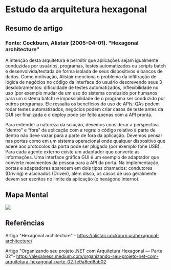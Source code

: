 # Estudo da arquitetura hexagonal

## Resumo de artigo
### Fonte: Cockburn, Alistair (2005-04-01). "Hexagonal architecture"
  A intenção desta arquitetura é permitir que aplicações sejam igualmente conduzidas por usuários, programas, testes automatizados ou scripts batch e desenvolvida/testada de forma isolada de seus dispositivos e bancos de dados. Como motivação, Alistair menciona o problema da infiltração de lógica de negócios no código da interface do usuário descrevendo seus 3 desdobramentos: dificuldade de testes automatizados, inflexibilidade no uso (por exemplo mudar de um uso do sistema conduzido por humanos para um sistema batch) e impossibilidade de o programa ser conduzido por outros programas. Ele ressalta os benefícios do uso de APIs: QAs podem rodar testes automatizados, negócios podem criar casos de teste antes da GUI ser finalizada e o deploy pode ser feito apenas com a API pronta.

  Para entender a natureza da solução, devemos considerar a perspectiva “dentro” e “fora” da aplicação com a regra: o código relativo à parte de dentro não deve vazar para a parte de fora da aplicação.	Devemos pensar nas portas como em um sistema operacional onde qualquer dispositivo que adere aos protocolos da porta pode ser plugado (por exemplo fone USB). Para cada agente externo existe um adaptador que converte as informações. Uma interface gráfica GUI é um exemplo de adaptador que converte movimentos da pessoa para a API da porta. Na implementação, portas e adaptadores aparecem em dois tipos chamados: condutores (Driving) e acionados (Driven), além disso, os casos de uso geralmente devem ser escritos no limite da aplicação (o hexágono interno).

## Mapa Mental 

<img src="../assets/mapa-arq-hex.jpg">

## Referências
Artigo "Hexagonal architecture" - https://alistair.cockburn.us/hexagonal-architecture/

Artigo "Organizando seu projeto .NET com Arquitetura Hexagonal — Parte 02"- https://alexalvess.medium.com/organizando-seu-projeto-net-com-arquitetura-hexagonal-parte-02-fe9a8ed6ab02

